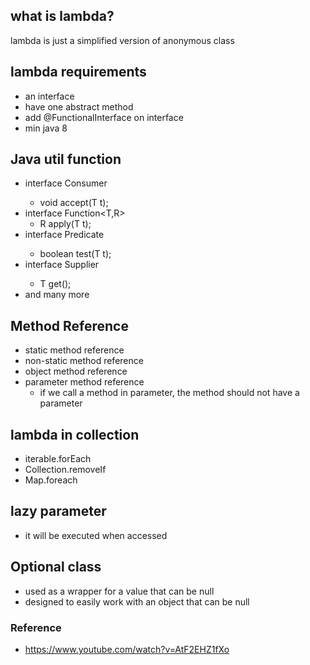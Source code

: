 ## what is lambda?

lambda is just a simplified version of anonymous class

## lambda requirements

- an interface
- have one abstract method
- add @FunctionalInterface on interface
- min java 8

## Java util function

- interface Consumer<T>
  - void accept(T t);
- interface Function<T,R>
  - R apply(T t);
- interface Predicate<T>
  - boolean test(T t);
- interface Supplier<T>
  - T get();
- and many more

## Method Reference

- static method reference
- non-static method reference
- object method reference
- parameter method reference
  - if we call a method in parameter, the method should not have a parameter

## lambda in collection

- iterable.forEach
- Collection.removeIf
- Map.foreach

## lazy parameter

- it will be executed when accessed

## Optional class

- used as a wrapper for a value that can be null
- designed to easily work with an object that can be null

### Reference

- https://www.youtube.com/watch?v=AtF2EHZ1fXo
